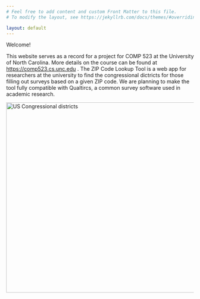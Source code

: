 ```yaml
---
# Feel free to add content and custom Front Matter to this file.
# To modify the layout, see https://jekyllrb.com/docs/themes/#overriding-theme-defaults

layout: default
---
```


Welcome!

This website serves as a record for a project for COMP 523 at the University of North Carolina. More details on the course can be found at <a href="https://comp523.cs.unc.edu"> https://comp523.cs.unc.edu </a>. The ZIP Code Lookup Tool is a web app for researchers at the university to find the congressional dictricts for those filling out surveys based on a given ZIP code. We are planning to make the tool fully compatible with Qualtircs, a common survey software used in academic research.

<a title="File:US House Winning Margins Runoff.png: Marcus Graly
derivative work: Mr. Matté (if there is an issue with this image, contact me using this image&#039;s Commons talk page or my English Wikipedia talk page; I&#039;ll know about it a lot faster), CC BY-SA 2.5 &lt;https://creativecommons.org/licenses/by-sa/2.5&gt;, via Wikimedia Commons" href="https://commons.wikimedia.org/wiki/File:US_Congressional_districts.svg"><img width="512" alt="US Congressional districts" src="https://upload.wikimedia.org/wikipedia/commons/thumb/2/24/US_Congressional_districts.svg/512px-US_Congressional_districts.svg.png"></a>
